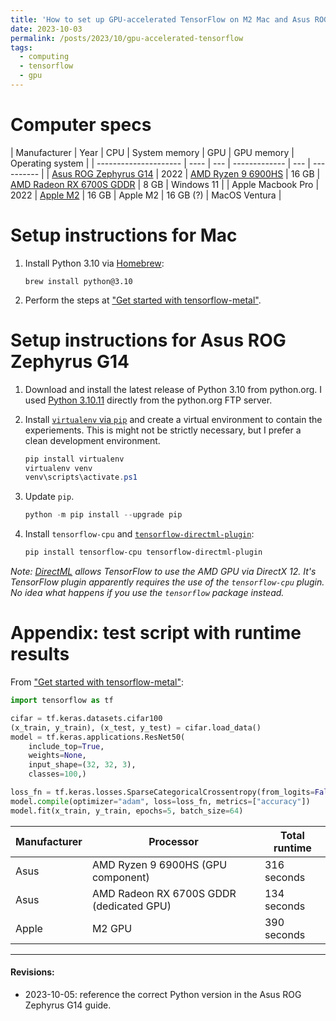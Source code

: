 ```yaml
---
title: 'How to set up GPU-accelerated TensorFlow on M2 Mac and Asus ROG Zephyrus G14'
date: 2023-10-03
permalink: /posts/2023/10/gpu-accelerated-tensorflow
tags:
  - computing
  - tensorflow
  - gpu
---
```


Computer specs
======

| Manufacturer | Year | CPU | System memory | GPU | GPU memory | Operating system |
| --------------------- | ---- | --- | ------------- | --- | ---------- |
| [Asus ROG Zephyrus G14](https://rog.asus.com/laptops/rog-zephyrus/rog-zephyrus-g14-2022-series/) | 2022 | [AMD Ryzen 9 6900HS](https://www.amd.com/en/products/apu/amd-ryzen-9-6900hs) | 16 GB | [AMD Radeon RX 6700S GDDR](https://www.amd.com/en/products/graphics/amd-radeon-rx-6700s) | 8 GB | Windows 11 | 
| Apple Macbook Pro | 2022 | [Apple M2](https://www.apple.com/newsroom/2022/06/apple-unveils-m2-with-breakthrough-performance-and-capabilities/) | 16 GB | Apple M2 | 16 GB (?) | MacOS Ventura |

Setup instructions for Mac
======

1. Install Python 3.10 via [Homebrew](https://brew.sh): 

    ```shell
    brew install python@3.10
    ```

2. Perform the steps at ["Get started with tensorflow-metal"](https://developer.apple.com/metal/tensorflow-plugin/).

Setup instructions for Asus ROG Zephyrus G14
======

1. Download and install the latest release of Python 3.10 from python.org. I used [Python 3.10.11](https://www.python.org/ftp/python/3.10.11/python-3.10.11-amd64.exe) directly from the python.org FTP server.

2. Install [`virtualenv` via `pip`](https://virtualenv.pypa.io/en/latest/installation.html#via-pip) and create a virtual environment to contain the experiements. This is might not be strictly necessary, but I prefer a clean development environment.

    ```powershell
    pip install virtualenv
    virtualenv venv
    venv\scripts\activate.ps1
    ```

3. Update `pip`.

    ```powershell
    python -m pip install --upgrade pip
    ```

4. Install `tensorflow-cpu` and [`tensorflow-directml-plugin`](https://github.com/microsoft/tensorflow-directml-plugin):

    ```powershell
    pip install tensorflow-cpu tensorflow-directml-plugin
    ```

*Note: [DirectML](https://learn.microsoft.com/en-us/windows/ai/directml/dml-intro) allows TensorFlow to use the AMD GPU via DirectX 12. It's TensorFlow plugin apparently requires the use of the `tensorflow-cpu` plugin. No idea what happens if you use the `tensorflow` package instead.*

Appendix: test script with runtime results
======

From ["Get started with tensorflow-metal"](https://developer.apple.com/metal/tensorflow-plugin/):
```python
import tensorflow as tf

cifar = tf.keras.datasets.cifar100
(x_train, y_train), (x_test, y_test) = cifar.load_data()
model = tf.keras.applications.ResNet50(
    include_top=True,
    weights=None,
    input_shape=(32, 32, 3),
    classes=100,)

loss_fn = tf.keras.losses.SparseCategoricalCrossentropy(from_logits=False)
model.compile(optimizer="adam", loss=loss_fn, metrics=["accuracy"])
model.fit(x_train, y_train, epochs=5, batch_size=64)
```

| Manufacturer | Processor | Total runtime |
| ------------ | --- | ------------- |
| Asus | AMD Ryzen 9 6900HS (GPU component) | 316 seconds |
| Asus | AMD Radeon RX 6700S GDDR (dedicated GPU) | 134 seconds |
| Apple | M2 GPU | 390 seconds |

---

#### Revisions:
* 2023-10-05: reference the correct Python version in the Asus ROG Zephyrus G14 guide. 